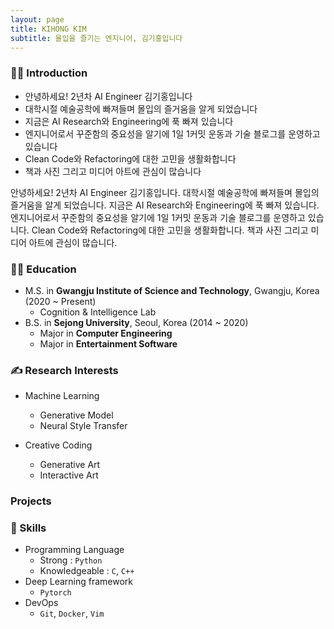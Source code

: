 ```yaml
---
layout: page
title: KIHONG KIM
subtitle: 몰입을 즐기는 엔지니어, 김기홍입니다
---
```


### 🙋‍♂️ Introduction
- 안녕하세요! 2년차 AI Engineer 김기홍입니다
- 대학시절 예술공학에 빠져들며 몰입의 즐거움을 알게 되었습니다
- 지금은 AI Research와 Engineering에 푹 빠져 있습니다
- 엔지니어로서 꾸준함의 중요성을 알기에 1일 1커밋 운동과 기술 블로그를 운영하고 있습니다
- Clean Code와 Refactoring에 대한 고민을 생활화합니다
- 책과 사진 그리고 미디어 아트에 관심이 많습니다

안녕하세요! 2년차 AI Engineer 김기홍입니다. 대학시절 예술공학에 빠져들며 몰입의 즐거움을 알게 되었습니다. 지금은 AI Research와 Engineering에 푹 빠져 있습니다. 엔지니어로서 꾸준함의 중요성을 알기에 1일 1커밋 운동과 기술 블로그를 운영하고 있습니다. Clean Code와 Refactoring에 대한 고민을 생활화합니다. 책과 사진 그리고 미디어 아트에 관심이 많습니다.


### 🙋‍♂️ Education  
- M.S. in **Gwangju Institute of Science and Technology**, Gwangju, Korea (2020 ~ Present)
  - Cognition & Intelligence Lab
- B.S. in **Sejong University**, Seoul, Korea (2014 ~ 2020)
  - Major in **Computer Engineering**
  - Major in **Entertainment Software**


### ✍ Research Interests  
- Machine Learning
  - Generative Model
  - Neural Style Transfer

- Creative Coding
  - Generative Art
  - Interactive Art


### Projects


### 📄 Skills
- Programming Language
  - Strong : `Python`
  - Knowledgeable : `C`, `C++`
- Deep Learning framework
  - `Pytorch`
- DevOps
  - `Git`, `Docker`, `Vim`
